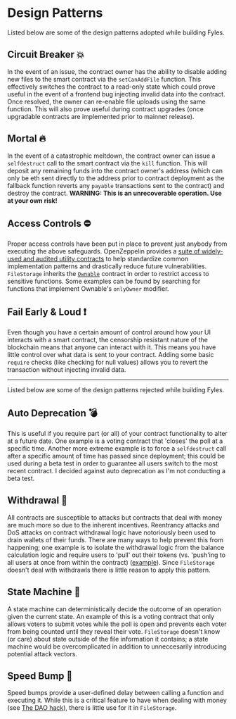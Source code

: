 # Design Patterns

Listed below are some of the design patterns adopted while building Fyles.

## Circuit Breaker :boom:
In the event of an issue, the contract owner has the ability to disable adding new files to the smart contract via the `setCanAddFile` function. This effectively switches the contract to a read-only state which could prove useful in the event of a frontend bug injecting invalid data into the contract. Once resolved, the owner can re-enable file uploads using the same function. This will also prove useful during contract upgrades (once upgradable contracts are implemented prior to mainnet release).

## Mortal :fire:
In the event of a catastrophic meltdown, the contract owner can issue a `selfdestruct` call to the smart contract via the `kill` function. This will deposit any remaining funds into the contract owner's address (which can only be eth sent directly to the address prior to contract deployment as the fallback function reverts any `payable` transactions sent to the contract) and destroy the contract. **WARNING: This is an unrecoverable operation. Use at your own risk!**

## Access Controls :no_entry:
Proper access controls have been put in place to prevent just anybody from executing the above safeguards. OpenZeppelin provides a [suite of widely-used and audited utility contracts](https://github.com/OpenZeppelin/openzeppelin-solidity) to help standardize common implementation patterns and drastically reduce future vulnerabilities. `FileStorage` inherits the [`Ownable`](https://github.com/OpenZeppelin/openzeppelin-solidity/blob/master/contracts/ownership/Ownable.sol) contract in order to restrict access to sensitive functions. Some examples can be found by searching for functions that implement Ownable's `onlyOwner` modifier.

## Fail Early & Loud :exclamation:
Even though you have a certain amount of control around how your UI interacts with a smart contract, the censorship resistant nature of the blockchain means that anyone can interact with it. This means you have little control over what data is sent to your contract. Adding some basic `require` checks (like checking for null values) allows you to revert the transaction without injecting invalid data.

---

Listed below are some of the design patterns rejected while building Fyles.

## Auto Deprecation :bomb:
This is useful if you require part (or all) of your contract functionality to alter at a future date. One example is a voting contract that 'closes' the poll at a specific time. Another more extreme example is to force a `selfdestruct` call after a specific amount of time has passed since deployment; this could be used during a beta test in order to guarantee all users switch to the most recent contract. I decided against auto deprecation as I'm not conducting a beta test.

## Withdrawal :money_with_wings:
All contracts are susceptible to attacks but contracts that deal with money are much more so due to the inherent incentives. Reentrancy attacks and DoS attacks on contract withdrawal logic have notoriously been used to drain wallets of their funds. There are many ways to help prevent this from happening; one example is to isolate the withdrawal logic from the balance calculation logic and require users to 'pull' out their tokens (vs. 'push'ing to all users at once from within the contract) ([example](https://gist.github.com/critesjosh/80d41928db2310684bc7660aa45873da)). Since `FileStorage` doesn't deal with withdrawls there is little reason to apply this pattern.

## State Machine :atm:
A state machine can deterministically decide the outcome of an operation given the current state. An example of this is a voting contract that only allows voters to submit votes while the poll is open and prevents each voter from being counted until they reveal their vote. `FileStorage` doesn't know (or care) about state outside of the file information it contains; a state machine would be overcomplicated in addition to unneccesarily introducing potential attack vectors.

## Speed Bump :construction:
Speed bumps provide a user-defined delay between calling a function and executing it. While this is a critical feature to have when dealing with money (see [The DAO hack](http://hackingdistributed.com/2016/06/18/analysis-of-the-dao-exploit)), there is little use for it in `FileStorage`.
